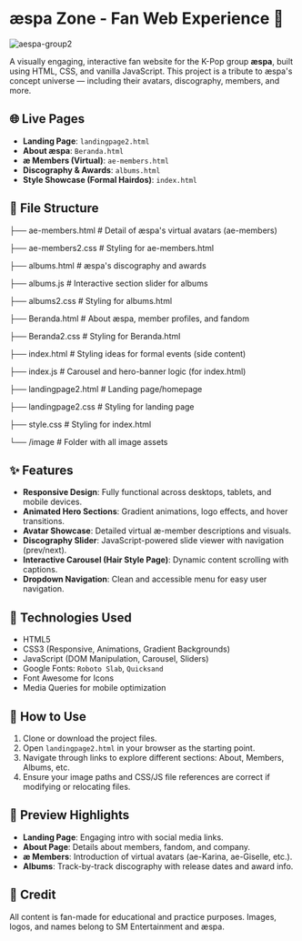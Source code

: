 # æspa Zone - Fan Web Experience 🌟
![aespa-group2](https://github.com/user-attachments/assets/8ca0ad70-9fc5-4740-9abe-6fbd1fe663f1)

A visually engaging, interactive fan website for the K-Pop group **æspa**, built using HTML, CSS, and vanilla JavaScript. This project is a tribute to æspa's concept universe — including their avatars, discography, members, and more.

## 🌐 Live Pages

- **Landing Page**: `landingpage2.html`
- **About æspa**: `Beranda.html`
- **æ Members (Virtual)**: `ae-members.html`
- **Discography & Awards**: `albums.html`
- **Style Showcase (Formal Hairdos)**: `index.html`

## 📁 File Structure
├── ae-members.html # Detail of æspa's virtual avatars (ae-members)

├── ae-members2.css # Styling for ae-members.html

├── albums.html # æspa's discography and awards

├── albums.js # Interactive section slider for albums

├── albums2.css # Styling for albums.html

├── Beranda.html # About æspa, member profiles, and fandom

├── Beranda2.css # Styling for Beranda.html

├── index.html # Styling ideas for formal events (side content)

├── index.js # Carousel and hero-banner logic (for index.html)

├── landingpage2.html # Landing page/homepage

├── landingpage2.css # Styling for landing page

├── style.css # Styling for index.html

└── /image # Folder with all image assets

## ✨ Features

- **Responsive Design**: Fully functional across desktops, tablets, and mobile devices.
- **Animated Hero Sections**: Gradient animations, logo effects, and hover transitions.
- **Avatar Showcase**: Detailed virtual æ-member descriptions and visuals.
- **Discography Slider**: JavaScript-powered slide viewer with navigation (prev/next).
- **Interactive Carousel (Hair Style Page)**: Dynamic content scrolling with captions.
- **Dropdown Navigation**: Clean and accessible menu for easy user navigation.

## 🚀 Technologies Used

- HTML5
- CSS3 (Responsive, Animations, Gradient Backgrounds)
- JavaScript (DOM Manipulation, Carousel, Sliders)
- Google Fonts: `Roboto Slab`, `Quicksand`
- Font Awesome for Icons
- Media Queries for mobile optimization

## 📌 How to Use

1. Clone or download the project files.
2. Open `landingpage2.html` in your browser as the starting point.
3. Navigate through links to explore different sections: About, Members, Albums, etc.
4. Ensure your image paths and CSS/JS file references are correct if modifying or relocating files.

## 📸 Preview Highlights

- **Landing Page**: Engaging intro with social media links.
- **About Page**: Details about members, fandom, and company.
- **æ Members**: Introduction of virtual avatars (ae-Karina, ae-Giselle, etc.).
- **Albums**: Track-by-track discography with release dates and award info.

## 📎 Credit

All content is fan-made for educational and practice purposes. Images, logos, and names belong to SM Entertainment and æspa.
